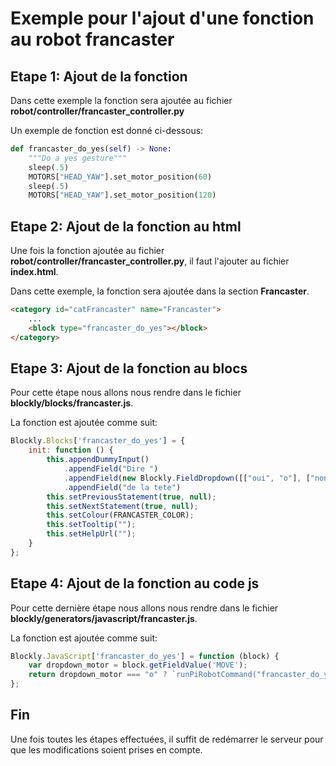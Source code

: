 # Exemple pour l'ajout d'une fonction au robot francaster

## Etape 1: Ajout de la fonction
Dans cette exemple la fonction sera ajoutée au fichier **robot/controller/francaster_controller.py**

Un exemple de fonction est donné ci-dessous:
```py
def francaster_do_yes(self) -> None:
    """Do a yes gesture"""
    sleep(.5)
    MOTORS["HEAD_YAW"].set_motor_position(60)
    sleep(.5)
    MOTORS["HEAD_YAW"].set_motor_position(120)
```

## Etape 2: Ajout de la fonction au html
Une fois la fonction ajoutée au fichier **robot/controller/francaster_controller.py**, il faut l'ajouter au fichier **index.html**.

Dans cette exemple, la fonction sera ajoutée dans la section **Francaster**.

```html
<category id="catFrancaster" name="Francaster">
    ...
    <block type="francaster_do_yes"></block>
</category>
```

## Etape 3: Ajout de la fonction au blocs
Pour cette étape nous allons nous rendre dans le fichier **blockly/blocks/francaster.js**.

La fonction est ajoutée comme suit:
```js
Blockly.Blocks['francaster_do_yes'] = {
    init: function () {
        this.appendDummyInput()
            .appendField("Dire ")
            .appendField(new Blockly.FieldDropdown([["oui", "o"], ["non", "n"]]), "MOVE")
            .appendField("de la tete")
        this.setPreviousStatement(true, null);
        this.setNextStatement(true, null);
        this.setColour(FRANCASTER_COLOR);
        this.setTooltip("");
        this.setHelpUrl("");
    }
};
```

## Etape 4: Ajout de la fonction au code js
Pour cette dernière étape nous allons nous rendre dans le fichier **blockly/generators/javascript/francaster.js**.

La fonction est ajoutée comme suit:
```js
Blockly.JavaScript['francaster_do_yes'] = function (block) {
    var dropdown_motor = block.getFieldValue('MOVE');
    return dropdown_motor === "o" ? `runPiRobotCommand("francaster_do_yes");` : `runPiRobotCommand("francaster_do_no");`;
};
```

## Fin
Une fois toutes les étapes effectuées, il suffit de redémarrer le serveur pour que les modifications soient prises en compte.